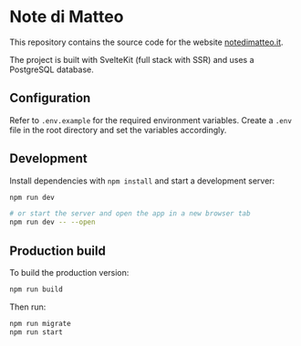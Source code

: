 # Note di Matteo

This repository contains the source code for the website [notedimatteo.it](https://notedimatteo.it).

The project is built with SvelteKit (full stack with SSR) and uses a PostgreSQL database.

## Configuration

Refer to `.env.example` for the required environment variables. Create a `.env` file in the root directory and set the variables accordingly.

## Development

Install dependencies with `npm install` and start a development server:

```sh
npm run dev

# or start the server and open the app in a new browser tab
npm run dev -- --open
```

## Production build

To build the production version:

```sh
npm run build
```

Then run:

```sh
npm run migrate
npm run start
```
